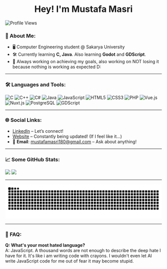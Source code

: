 <h1 align="center">Hey! I'm Mustafa Masri</h1>

![Profile Views](https://komarev.com/ghpvc/?username=kledeatstacos)


### 🚀 About Me:
- 🖥️ Computer Engineering student @ Sakarya University
- 🛠️ Currently learning **C, Java**. Also learning **Godot** and **GDScript**.
- 🎯 Always working on achieving my goals, also working on NOT losing it because nothing is working as expected D:

---

### 🛠️ Languages and Tools:
![C](https://img.shields.io/badge/c-%2300599C.svg?style=flat-square&logo=c&logoColor=white)
![C++](https://img.shields.io/badge/c++-%2300599C.svg?style=flat-square&logo=c%2B%2B&logoColor=white)
![C#](https://img.shields.io/badge/c%23-%23239120.svg?style=flat-square&logo=csharp&logoColor=white)
![Java](https://img.shields.io/badge/java-%23ED8B00.svg?style=flat-square&logo=java&logoColor=white)
![JavaScript](https://img.shields.io/badge/javascript-%23F7DF1E.svg?style=flat-square&logo=javascript&logoColor=black)
![HTML5](https://img.shields.io/badge/html5-%23E34F26.svg?style=flat-square&logo=html5&logoColor=white)
![CSS3](https://img.shields.io/badge/css3-%231572B6.svg?style=flat-square&logo=css3&logoColor=white)
![PHP](https://img.shields.io/badge/php-%23777BB4.svg?style=flat-square&logo=php&logoColor=white)
![Vue.js](https://img.shields.io/badge/Vue.js-%234FC08D.svg?style=flat-square&logo=vue.js&logoColor=white)
![Nuxt.js](https://img.shields.io/badge/Nuxt.js-%234FC08D.svg?style=flat-square&logo=nuxt.js&logoColor=white)
![PostgreSQL](https://img.shields.io/badge/pgSQL-%23336791.svg?style=flat-square&logo=postgresql&logoColor=white)
![GDScript](https://img.shields.io/badge/gdscript-%23478CBF.svg?style=flat-square&logo=godot-engine&logoColor=white)



---

### 🌐 **Social Links**:
- [LinkedIn](https://www.linkedin.com/in/mustafa-m-a4238b226/) – Let’s connect!  
- [Website](https://www.kledeatstacos.com) – Constantly being updated! (If I feel like it...)
- 📧 **Email**: [mustafamasri180@gmail.com](mailto:mustafamasri180@gmail.com) – Ask about anything!

---

### 📈 Some GitHub Stats:
![](https://github-readme-stats.vercel.app/api?username=kledeatstacos&theme=transparent&hide_border=true&include_all_commits=false&count_private=false)
![](https://github-readme-stats.vercel.app/api/top-langs/?username=kledeatstacos&theme=transparent&hide_border=true&include_all_commits=false&count_private=false&layout=compact)

---

![snake gif](https://github.com/KledEatsTacos/KledEatsTacos/blob/output/github-snake-dark.svg)


---

### 🤔 **FAQ**:

**Q: What's your most hated language?** <br>
A: JavaScript. A thousand words are not enough to describe the deep hate I have for it. It's like i am writing code with crayons. I wouldn't even let AI write JavaScript code for me out of fear it may become stupid.
